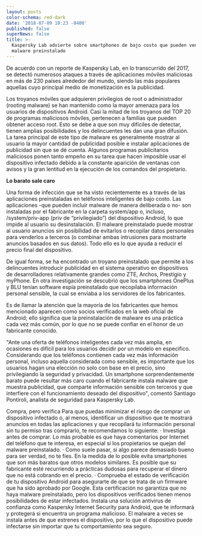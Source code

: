 ```yaml
---
layout: posts
color-schema: red-dark
date: '2018-07-09 10:23 -0400'
published: false
superNews: false
title: >-
  Kaspersky Lab advierte sobre smartphones de bajo costo que pueden venir con
  malware preinstalado
---
```

De acuerdo con un reporte de Kaspersky Lab, en lo transcurrido del 2017, se detectó numerosos ataques a través de aplicaciones móviles maliciosas en más de 230 países alrededor del mundo, siendo las más populares aquellas cuyo principal medio de monetización es la publicidad.

Los troyanos móviles que adquieren privilegios de root o administrador (rooting malware) se han mantenido como la mayor amenaza para los usuarios de dispositivos Android. Casi la mitad de los troyanos del TOP 20 de programas maliciosos móviles, pertenecen a familias que pueden obtener acceso root. Esto se debe a que son muy difíciles de detectar, tienen amplias posibilidades y los delincuentes les dan una gran difusión. La tarea principal de este tipo de malware es generalmente mostrar al usuario la mayor cantidad de publicidad posible e instalar aplicaciones de publicidad sin que se dé cuenta. Algunos programas publicitarios maliciosos ponen tanto empeño en su tarea que hacen imposible usar el dispositivo infectado debido a la constante aparición de ventanas con avisos y la gran lentitud en la ejecución de los comandos del propietario.

**Lo barato sale caro**

Una forma de infección que se ha visto recientemente es a través de las aplicaciones preinstaladas en teléfonos inteligentes de bajo costo. Las aplicaciones -que pueden incluir malware de manera deliberada o no- son instaladas por el fabricante en la carpeta system/app o, incluso, /system/priv-app (priv de “privilegiado”) del dispositivo Android, lo que impide al usuario su desinstalación. El malware preinstalado puede mostrar al usuario anuncios sin posibilidad de evitarlos o recopilar datos personales para venderlos a terceros (o combinar ambas intrusiones para mostrarte anuncios basados en sus datos). Todo ello es lo que ayuda a reducir el precio final del dispositivo.

De igual forma, se ha encontrado un troyano preinstalado que permite a los delincuentes introducir publicidad en el sistema operativo en dispositivos de desarrolladores relativamente grandes como ZTE, Archos, Prestigio y myPhone. En otra investigación se descubrió que los smartphones OnePlus y BLU tenían software espía preinstalado que recopilaba información personal sensible, la cual se enviaba a los servidores de los fabricantes.

Es de llamar la atención que la mayoría de los fabricantes que hemos mencionado aparecen como socios verificados en la web oficial de Android; ello significa que la preinstalación de malware es una práctica cada vez más común, por lo que no se puede confiar en el honor de un fabricante conocido.

"Ante una oferta de teléfonos inteligentes cada vez más amplia, en ocasiones es difícil para los usuarios decidir por un modelo en específico. Considerando que los teléfonos contienen cada vez más información personal, incluso aquella considerada como sensible, es importante que los usuarios hagan una elección no solo con base en el precio, sino privilegiando la seguridad y privacidad. Un smartphone sorprendentemente barato puede resultar más caro cuando el fabricante instala malware que muestra publicidad, que comparte información sensible con terceros y que interfiere con el funcionamiento deseado del dispositivo", comentó Santiago Pontiroli, analista de seguridad para Kaspersky Lab.

Compra, pero verifica
Para que puedas minimizar el riesgo de comprar un dispositivo infectado o, al menos, identificar un dispositivo que te mostrará anuncios en todas las aplicaciones y que recopilará tu información personal sin tu permiso tras comprarlo, te recomendamos lo siguiente:
·    Investiga antes de comprar. Lo más probable es que haya comentarios por Internet del teléfono que te interesa, en especial si los propietarios se quejan del malware preinstalado.
·      Como suele pasar, si algo parece demasiado bueno para ser verdad, no te fíes. En la medida de lo posible evita smartphones que son más baratos que otros modelos similares. Es posible que su fabricante esté recurriendo a prácticas dudosas para recuperar el dinero que no está cobrando en el precio.
·       Comprueba el estado de verificación de tu dispositivo Android para asegurarte de que se trata de un firmware que ha sido aprobado por Google. Esta certificación no garantiza que no haya malware preinstalado, pero los dispositivos verificados tienen menos posibilidades de estar infectados.
Instala una solución antivirus de confianza como Kaspersky Internet Security para Android, que te informará y protegerá si encuentra un programa malicioso. El malware a veces se instala antes de que estrenes el dispositivo, por lo que el dispositivo puede infectarse sin importar que tu comportamiento sea seguro.    

